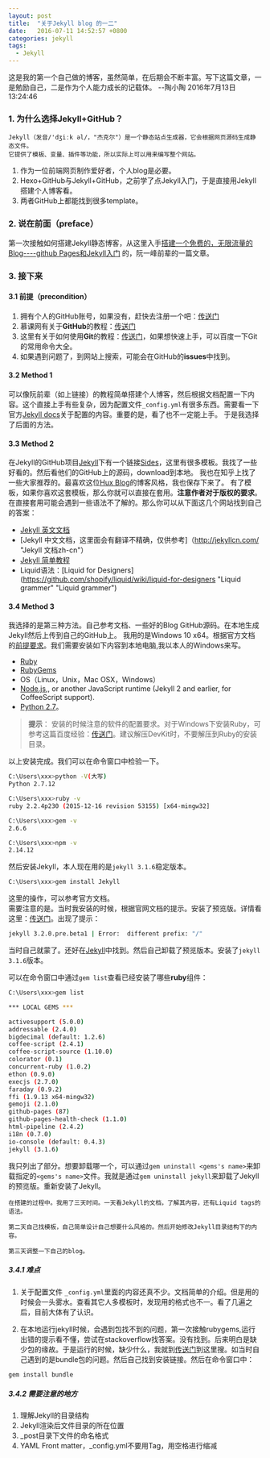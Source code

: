 ```yaml
---
layout: post
title:  "关于Jekyll blog 的一二"
date:   2016-07-11 14:52:57 +0800
categories: jekyll
tags:
  - Jekyll
---
```

   这是我的第一个自己做的博客，虽然简单，在后期会不断丰富。写下这篇文章，一是勉励自己，二是作为个人能力成长的记载体。                                           --陶小陶 2016年7月13日13:24:46  

### 1. 为什么选择Jekyll+GitHub？
	Jekyll（发音/'dʒiːk əl/，"杰克尔"）是一个静态站点生成器，它会根据网页源码生成静态文件。
	它提供了模板、变量、插件等功能，所以实际上可以用来编写整个网站。

1. 作为一位前端网页制作爱好者，个人blog是必要。
2. Hexo+GitHub与Jekyll+GitHub，之前学了点Jekyll入门，于是直接用Jekyll搭建个人博客看。
3. 两者GitHub上都能找到很多template。

### 2. 说在前面（preface）
   第一次接触如何搭建Jekyll静态博客，从这里入手[搭建一个免费的，无限流量的Blog----github Pages和Jekyll入门](http://www.ruanyifeng.com/blog/2012/08/blogging_with_jekyll.html) 的，阮一峰前辈的一篇文章。

### 3. 接下来  
  
#### 3.1 前提（precondition）
   1. 拥有个人的GitHub账号，如果没有，赶快去注册一个吧：[传送门](https://www.github.com "github官网")
   2. 慕课网有关于**GitHub**的教程：[传送门](http://www.imooc.com/learn/390)
   3. 这里有关于如何使用**Git**的教程：[传送门](http://www.liaoxuefeng.com/wiki/0013739516305929606dd18361248578c67b8067c8c017b000)，如果想快速上手，可以百度一下Git的常用命令大全。
   4. 如果遇到问题了，到网站上搜索，可能会在GitHub的**issues**中找到。


#### 3.2 Method 1
   可以像阮前辈（如上链接）的教程简单搭建个人博客，然后根据文档配置一下内容。这个直接上手有些复杂，因为配置文件`_config.yml`有很多东西。需要看一下官方[Jekyll docs](https://jekyllrb.com/docs/home/ "Jekyll使用文档")关于配置的内容。重要的是，看了也不一定能上手。
   于是我选择了后面的方法。

#### 3.3 Method 2
  在Jekyll的GitHub项目[Jekyll](https://github.com/jekyll/jekyll)下有一个链接[Sides](https://github.com/jekyll/jekyll/wiki/sites)，这里有很多模板。我找了一些好看的。然后看他们的GitHub上的源码，download到本地。
  我也在知乎上找了一些大家推荐的。最喜欢这位[Hux Blog](https://github.com/Huxpro/huxpro.github.io)的博客风格，我也保存下来了。
  有了模板，如果你喜欢这套模板，那么你就可以直接在套用。**注意作者对于版权的要求**。在直接套用可能会遇到一些语法不了解的。那么你可以从下面这几个网站找到自己的答案：
* [Jekyll 英文文档](https://jekyllrb.com/docs/home/ "Jekyll 文档 en-us")
* [Jekyll 中文文档，这里面会有翻译不精确，仅供参考]（http://jekyllcn.com/ "Jekyll 文档zh-cn"）
* [Jekyll 简单教程](http://www.zhanxin.info/jekyll/2013-08-07-jekyll-doc-installation.html "简单教程")
* Liquid语法：[Liquid for Designers](https://github.com/shopify/liquid/wiki/liquid-for-designers "Liquid grammer" "Liquid grammer")

#### 3.4 Method 3  
   我选择的是第三种方法。自己参考文档、一些好的Blog GitHub源码。在本地生成Jekyll然后上传到自己的GitHub上。
   我用的是Windows 10 x64。根据官方文档的[前提要求](https://jekyllrb.com/docs/installation/)。我们需要安装如下内容到本地电脑,我以本人的Windows来写。

   * [Ruby](https://www.ruby-lang.org/en/downloads/)
   * [RubyGems](https://rubygems.org/pages/download "对Ruby进行组件打包的Ruby打包系统")
   * OS（Linux，Unix，Mac OSX，Windows）
   * [Node.js](https://nodejs.org/en/),, or another JavaScript runtime (Jekyll 2 and earlier, for CoffeeScript support).
   * [Python 2.7](https://www.python.org/downloads/)。
  
> **提示**：
> 安装的时候注意的软件的配置要求。对于Windows下安装Ruby，可参考这篇百度经验：[传送门](http://jingyan.baidu.com/album/48b558e33558ac7f38c09aee.html?picindex=4)。建议解压DevKit时，不要解压到Ruby的安装目录。



以上安装完成。我们可以在命令窗口中检验一下。  

```bash
C:\Users\xxx>python -V(大写)
Python 2.7.12

C:\Users\xxx>ruby -v
ruby 2.2.4p230 (2015-12-16 revision 53155) [x64-mingw32]

C:\Users\xxx>gem -v
2.6.6

C:\Users\xxx>npm -v
2.14.12
```

然后安装Jekyll，本人现在用的是`jekyll 3.1.6`稳定版本。  

```bash
C:\Users\xxx>gem install Jekyll
```

这里的操作，可以参考官方文档。  
需要注意的是。当时我安装的时候，根据官网文档的提示。安装了预览版。详情看这里：[传送门](https://github.com/jekyll/jekyll/issues/4677)。出现了提示：  

```bash
jekyll 3.2.0.pre.beta1 | Error:  different prefix: "/" 
```

当时自己就蒙了。还好在[Jekyll](https://github.com/jekyll/jekyll "GitHub的Jekyll项目")中找到。然后自己卸载了预览版本。安装了`jekyll 3.1.6`版本。  

可以在命令窗口中通过`gem list`查看已经安装了哪些**ruby**组件：  

```bash
C:\Users\xxx>gem list

*** LOCAL GEMS ***

activesupport (5.0.0)
addressable (2.4.0)
bigdecimal (default: 1.2.6)
coffee-script (2.4.1)
coffee-script-source (1.10.0)
colorator (0.1)
concurrent-ruby (1.0.2)
ethon (0.9.0)
execjs (2.7.0)
faraday (0.9.2)
ffi (1.9.13 x64-mingw32)
gemoji (2.1.0)
github-pages (87)
github-pages-health-check (1.1.0)
html-pipeline (2.4.2)
i18n (0.7.0)
io-console (default: 0.4.3)
jekyll (3.1.6)
```

我只列出了部分。想要卸载哪一个，可以通过`gem uninstall <gems's name>`来卸载指定的`<gems's name>`文件。我就是通过`gem uninstall jekyll`来卸载了Jekyll的预览版。重新安装了Jekyll。    

	在搭建的过程中。我用了三天时间。一天看Jekyll的文档，了解其内容，还有Liquid tags的语法。 
 
	第二天自己找模板，自己简单设计自己想要什么风格的。然后开始修改Jekyll目录结构下的内容。
	
	第三天调整一下自己的blog。

##### 3.4.1 难点  

1. 关于配置文件 `_config.yml`里面的内容还真不少。文档简单的介绍。但是用的时候会一头雾水。查看其它人多模板时，发现用的格式也不一。看了几遍之后，目前大体有了认识。

2. 在本地运行jekyll时候，会遇到包找不到的问题，第一次接触rubygems,运行出错的提示看不懂，尝试在stackoverflow找答案。没有找到。后来明白是缺少包的缘故。于是运行的时候，缺少什么，我就到[传送门](https://rubygems.org/)到这里搜。如当时自己遇到的是bundle包的问题。然后自己找到安装链接。然后在命令窗口中：

```bash
gem install bundle
``` 

##### 3.4.2 需要注意的地方
1. 理解Jekyll的目录结构
2. Jekyll渲染后文件目录的所在位置
3. _post目录下文件的命名格式
4. YAML Front matter，_config.yml不要用Tag，用空格进行缩减
